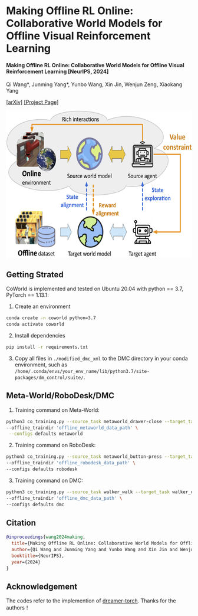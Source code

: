 # Making Offline RL Online: Collaborative World Models for Offline Visual Reinforcement Learning
#### Making Offline RL Online: Collaborative World Models for Offline Visual Reinforcement Learning [NeurIPS, 2024]
Qi Wang*, Junming Yang*, Yunbo Wang, Xin Jin, Wenjun Zeng, Xiaokang Yang

[[arXiv]](https://arxiv.org/pdf/2305.15260)  [[Project Page]](https://qiwang067.github.io/coworld)

<img src="assets/overview.png" alt="Teaser image" height="400" />

## Getting Strated
CoWorld is implemented and tested on Ubuntu 20.04 with python == 3.7, PyTorch == 1.13.1:

1) Create an environment
```bash
conda create -n coworld python=3.7
conda activate coworld
```
2) Install dependencies
```bash
pip install -r requirements.txt
```

3) Copy all files in `./modified_dmc_xml` to the DMC directory in your conda environment, such as `/home/.conda/envs/your_env_name/lib/python3.7/site-packages/dm_control/suite/`. 

## Meta-World/RoboDesk/DMC
1. Training command on Meta-World:  
```bash
python3 co_training.py --source_task metaworld_drawer-close --target_task metaworld_door-close \
--offline_traindir 'offline_metaworld_data_path' \
 --configs defaults metaworld 
```
2. Training command on RoboDesk:  
```bash
python3 co_training.py --source_task metaworld_button-press --target_task robodesk_push_green \
--offline_traindir 'offline_robodesk_data_path' \
--configs defaults robodesk
```
3. Training command on DMC:  
```bash
python3 co_training.py --source_task walker_walk --target_task walker_downhill \
--offline_traindir 'offline_dmc_data_path' \
--configs defaults dmc
```
## Citation
```bib
@inproceedings{wang2024making,
  title={Making Offline RL Online: Collaborative World Models for Offline Visual Reinforcement Learning}, 
  author={Qi Wang and Junming Yang and Yunbo Wang and Xin Jin and Wenjun Zeng and Xiaokang Yang},
  booktitle={NeurIPS},
  year={2024}
}
```

## Acknowledgement
The codes refer to the implemention of [dreamer-torch](https://github.com/jsikyoon/dreamer-torch). Thanks for the authors！



